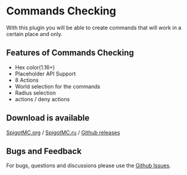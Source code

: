 # Commands Checking

With this plugin you will be able
to create commands that will work in a certain place and only.

## Features of Commands Checking

- Hex color(1.16+)
- Placeholder API Support
- 8 Actions
- World selection for the commands
- Radius selection
- actions / deny actions
## Download is available
[SpigotMC.org]() / [SpigotMC.ru]() / [Github releases]()
## Bugs and Feedback
For bugs, questions and discussions please use the [Github Issues](https://github.com/Baraban4ik/CommandsChecking/issues).
